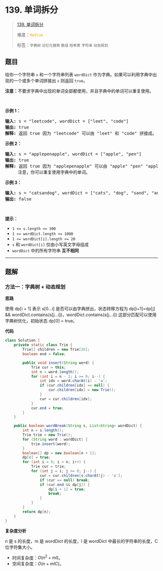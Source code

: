 # 139. 单词拆分

> [139. 单词拆分](https://leetcode.cn/problems/word-break/)
>
> 难度：<font color=orange>`Medium`</font>
>
> 标签：`字典树` `记忆化搜索` `数组` `哈希表` `字符串` `动态规划`

## 题目

<p>给你一个字符串 <code>s</code> 和一个字符串列表 <code>wordDict</code> 作为字典。如果可以利用字典中出现的一个或多个单词拼接出 <code>s</code>&nbsp;则返回 <code>true</code>。</p>

<p><strong>注意：</strong>不要求字典中出现的单词全部都使用，并且字典中的单词可以重复使用。</p>

<p>&nbsp;</p>

<p><strong>示例 1：</strong></p>

<pre>
<strong>输入:</strong> s = "leetcode", wordDict = ["leet", "code"]
<strong>输出:</strong> true
<strong>解释:</strong> 返回 true 因为 "leetcode" 可以由 "leet" 和 "code" 拼接成。
</pre>

<p><strong>示例 2：</strong></p>

<pre>
<strong>输入:</strong> s = "applepenapple", wordDict = ["apple", "pen"]
<strong>输出:</strong> true
<strong>解释:</strong> 返回 true 因为 "applepenapple" 可以由 "apple" "pen" "apple" 拼接成。
&nbsp;    注意，你可以重复使用字典中的单词。
</pre>

<p><strong>示例 3：</strong></p>

<pre>
<strong>输入:</strong> s = "catsandog", wordDict = ["cats", "dog", "sand", "and", "cat"]
<strong>输出:</strong> false
</pre>

<p>&nbsp;</p>

<p><strong>提示：</strong></p>

<ul>
	<li><code>1 &lt;= s.length &lt;= 300</code></li>
	<li><code>1 &lt;= wordDict.length &lt;= 1000</code></li>
	<li><code>1 &lt;= wordDict[i].length &lt;= 20</code></li>
	<li><code>s</code> 和 <code>wordDict[i]</code> 仅由小写英文字母组成</li>
	<li><code>wordDict</code> 中的所有字符串 <strong>互不相同</strong></li>
</ul>


--------------------

## 题解

### 方法一：字典树 + 动态规划

**思路**

使用 dp[i + 1] 表示 s[0...i] 是否可以由字典拼出，状态转移方程为 dp[i+1]=dp[j] \&\& wordDict.contains(s[j...i])，wordDict.contains(s[j...i]) 这部分匹配可以使用字典树优化，初始状态 dp[0] = true。

**代码**

```java
class Solution {
    private static class Trie {
        Trie[] children = new Trie[26];
        boolean end = false;

        public void insert(String word) {
            Trie cur = this;
            int n = word.length();
            for (int i = n - 1; i >= 0; i--) {
                int idx = word.charAt(i) - 'a';
                if (cur.children[idx] == null) {
                    cur.children[idx] = new Trie();
                }
                cur = cur.children[idx];
            }
            cur.end = true;
        }
    }

    public boolean wordBreak(String s, List<String> wordDict) {
        int n = s.length();
        Trie trie = new Trie();
        for (String word : wordDict) {
            trie.insert(word);
        }
        boolean[] dp = new boolean[n + 1];
        dp[0] = true;
        for (int i = 0; i < n; i++) {
            Trie cur = trie;
            for (int j = i; j >= 0; j--) {
                cur = cur.children[s.charAt(j) - 'a'];
                if (cur == null) break;
                if (cur.end && dp[j]) {
                    dp[i + 1] = true;
                    break;
                }
            }
        }
        return dp[n];
    }
}
```

**复杂度分析**

n 是 s 的长度，m 是 wordDict 的长度，l 是 wordDict 中最长的字符串的长度，C 位字符集大小。

- 时间复杂度：$O(n^2 + ml)$。
- 空间复杂度：$O(n + mlC)$。
